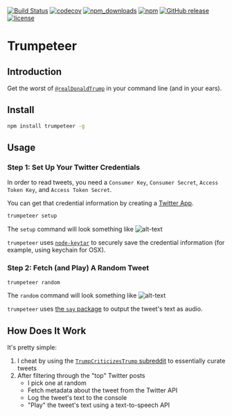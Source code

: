 [![Build Status](https://travis-ci.org/jaebradley/trumpeteer.svg?branch=master)](https://travis-ci.org/jaebradley/trumpeteer)
[![codecov](https://codecov.io/gh/jaebradley/trumpeteer/branch/master/graph/badge.svg)](https://codecov.io/gh/jaebradley/trumpeteer)
[![npm_downloads](https://img.shields.io/npm/dt/trumpeteer.svg)](https://www.npmjs.com/package/trumpeteer)
[![npm](https://img.shields.io/npm/v/trumpeteer.svg)](https://www.npmjs.com/package/trumpeteer)
[![GitHub release](https://img.shields.io/github/release/jaebradley/trumpeteer.svg)](https://github.com/jaebradley/trumpeteer/releases)
[![license](https://img.shields.io/github/license/jaebradley/trumpeteer.svg)]()


# Trumpeteer

## Introduction
Get the worst of [`@realDonaldTrump`](https://twitter.com/realDonaldTrump) in your command line (and in your ears).

## Install
```bash
npm install trumpeteer -g
```

## Usage

### Step 1: Set Up Your Twitter Credentials

In order to read tweets, you need a `Consumer Key`, `Consumer Secret`, `Access Token Key`, and `Access Token Secret`.

You can get that credential information by creating a [Twitter App](https://apps.twitter.com/).

```bash
trumpeteer setup
```

The `setup` command will look something like
![alt-text](https://imgur.com/F4zFPnG.png)

`trumpeteer` uses [`node-keytar`](https://github.com/atom/node-keytar) to securely save the credential information (for example, using keychain for OSX).

### Step 2: Fetch (and Play) A Random Tweet

```bash
trumpeteer random
```

The `random` command will look something like
![alt-text](https://imgur.com/maZodWc.png)

`trumpeteer` uses [the `say` package](https://github.com/marak/say.js/) to output the tweet's text as audio.

## How Does It Work

It's pretty simple:

1. I cheat by using the [`TrumpCriticizesTrump` subreddit](https://www.reddit.com/r/TrumpCriticizesTrump) to essentially curate tweets
2. After filtering through the "top" Twitter posts
    * I pick one at random
    * Fetch metadata about the tweet from the Twitter API
    * Log the tweet's text to the console
    * "Play" the tweet's text using a text-to-speech API
